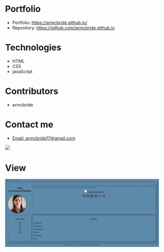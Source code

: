 # Portfolio
- Portfolio: <a href="https://armcbride.github.io/" target="_blank">https://armcbride.github.io/</a>
- Repository: <a href="https://github.com/armcbride.github.io" target="_blank">https://github.com/armcbride.github.io</a>

# Technologies
- HTML
- CSS
- javaScript

# Contributors
- armcbride

# Contact me

- <a href="mailto:armcbride17@gmail.com">Email: armcbride17@gmail.com</a>  

<img src="https://camo.githubusercontent.com/98ceb55b96bf1d9b5bf9a6d04c09eaf2b2fa4839/68747470733a2f2f696d672e736869656c64732e696f2f62616467652f4c6963656e73652d4d49542d677265656e" data-canonical-src="https://img.shields.io/badge/License-MIT-green" style="max-width:100%;">  

# View

<img src= "./develop/images/portfolio-screenshot.PNG">

